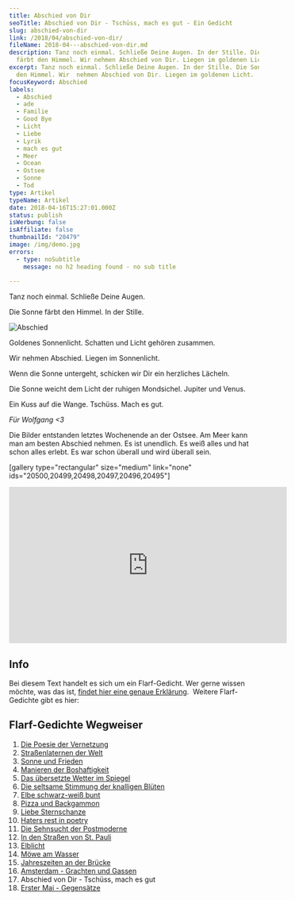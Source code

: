 ```yaml
---
title: Abschied von Dir
seoTitle: Abschied von Dir - Tschüss, mach es gut - Ein Gedicht
slug: abschied-von-dir
link: /2018/04/abschied-von-dir/
fileName: 2018-04---abschied-von-dir.md
description: Tanz noch einmal. Schließe Deine Augen. In der Stille. Die Sonne
  färbt den Himmel. Wir nehmen Abschied von Dir. Liegen im goldenen Licht.
excerpt: Tanz noch einmal. Schließe Deine Augen. In der Stille. Die Sonne färbt
  den Himmel. Wir  nehmen Abschied von Dir. Liegen im goldenen Licht.
focusKeyword: Abschied
labels:
  - Abschied
  - ade
  - Familie
  - Good Bye
  - Licht
  - Liebe
  - Lyrik
  - mach es gut
  - Meer
  - Ocean
  - Ostsee
  - Sonne
  - Tod
type: Artikel
typeName: Artikel
date: 2018-04-16T15:27:01.000Z
status: publish
isWerbung: false
isAffiliate: false
thumbnailId: "20479"
image: /img/demo.jpg
errors:
  - type: noSubtitle
    message: no h2 heading found - no sub title
  
---
```


Tanz noch einmal. Schließe Deine Augen.

Die Sonne färbt den Himmel. In der Stille.

![Abschied](http://cardamonchai.com/wp-content/uploads/2018/04/Wolfgang-400x267.jpg)

Goldenes Sonnenlicht. Schatten und Licht gehören zusammen.

Wir nehmen Abschied. Liegen im Sonnenlicht.

Wenn die Sonne untergeht, schicken wir Dir ein herzliches Lächeln.

Die Sonne weicht dem Licht der ruhigen Mondsichel. Jupiter und Venus.

Ein Kuss auf die Wange. Tschüss. Mach es gut.

_Für Wolfgang &lt;3_

Die Bilder entstanden letztes Wochenende an der Ostsee. Am Meer kann man am
besten Abschied nehmen. Es ist unendlich. Es weiß alles und hat schon alles
erlebt. Es war schon überall und wird überall sein.

[gallery type="rectangular" size="medium" link="none"
ids="20500,20499,20498,20497,20496,20495"]

<iframe src="https://www.youtube.com/embed/k_uHkAngzHw" width="560" height="315" frameborder="0" allowfullscreen="allowfullscreen"></iframe>

## Info

Bei diesem Text handelt es sich um ein Flarf-Gedicht. Wer gerne wissen möchte,
was das ist,
[findet hier eine genaue Erklärung](/2016/03/flarf-inspiration-aus-dem-internet-die-poesie-der-vernetzung/).
 Weitere Flarf-Gedichte gibt es hier:

## Flarf-Gedichte Wegweiser

1.  [Die Poesie der Vernetzung](/2016/03/flarf-inspiration-aus-dem-internet-die-poesie-der-vernetzung/)
1.  [Straßenlaternen der Welt](/2016/03/strassenlaternen-der-welt-eine-romantische-bildergalerie/)
1.  [Sonne und Frieden](/2016/03/sonne-und-frieden/)
1.  [Manieren der Boshaftigkeit](/2016/04/manieren-der-boshaftigkeit/)
1.  [Das übersetzte Wetter im Spiegel](/2016/05/das-uebersetzte-wetter-im-spiegel/)
1.  [Die seltsame Stimmung der knalligen Blüten](/2016/10/die-seltsame-stimmung-der-knalligen-blueten/)
1.  [Elbe schwarz-weiß bunt](/2017/01/elbe-schwarz-weiss-bunt-bildergalerie-mit-flarfgedicht/)
1.  [Pizza und Backgammon](/2017/01/drei-koenige/)
1.  [Liebe Sternschanze](/2017/01/liebe-sternschanze/)
1.  [Haters rest in poetry](/2017/02/haters-rest-in-poetry/)
1.  [Die Sehnsucht der Postmoderne](/2017/02/die-sehnsucht-der-postmoderne/)
1.  [In den Straßen von St. Pauli](/2017/02/dauerregen-stpauli/)
1.  [Elblicht](/2018/01/elblicht-flarfgedicht-zum-jahresanfang/)
1.  [Möwe am Wasser](/2018/01/moewe-am-wasser/)
1.  [Jahreszeiten an der Brücke](/2018/02/ein-fleet-im-verlauf-der-jahreszeiten/)
1.  [Amsterdam - Grachten und Gassen](/2018/03/amsterdam/)
1.  Abschied von Dir - Tschüss, mach es gut
1.  [Erster Mai - Gegensätze](/2018/05/erster-mai-gegensaetze/)

  